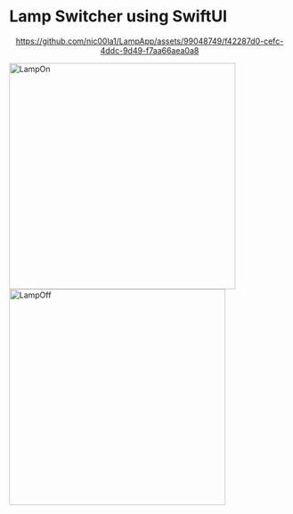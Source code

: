 # Lamp Switcher using SwiftUI 

<div align="center">


https://github.com/nic00la1/LampApp/assets/99048749/f42287d0-cefc-4ddc-9d49-f7aa66aea0a8


</div>
<img width="406" alt="LampOn" src="https://github.com/nic00la1/LampApp/assets/99048749/cae2976f-40b8-4362-9401-5a326556d432">
<img width="388" alt="LampOff" src="https://github.com/nic00la1/LampApp/assets/99048749/90aeba4e-65d6-4c3a-a751-ba11e1452044">
